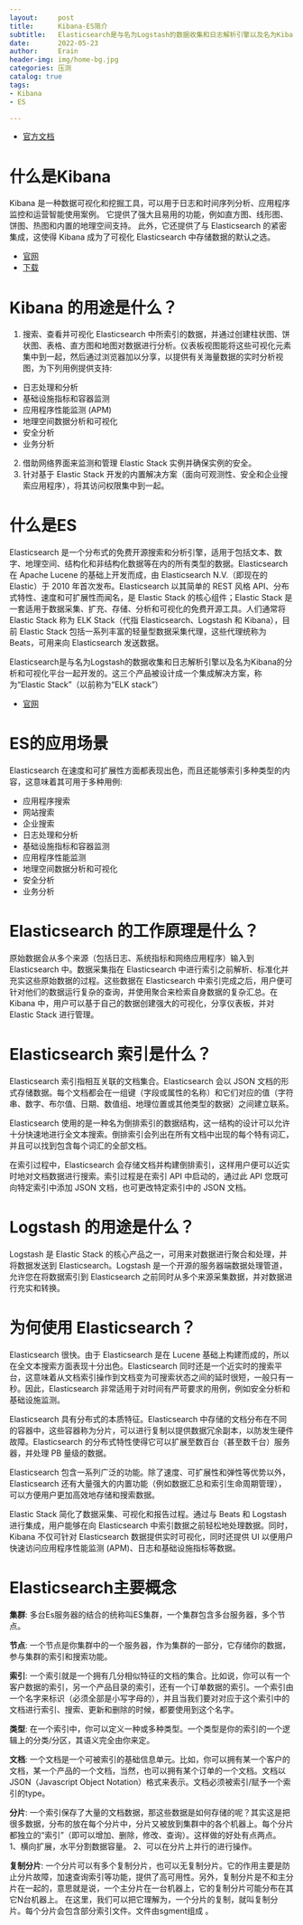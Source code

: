 ```yaml
---
layout:     post 
title:      Kibana-ES简介
subtitle:   Elasticsearch是与名为Logstash的数据收集和日志解析引擎以及名为Kibana的分析和可视化平台一起开发的。
date:       2022-05-23 
author:     Erain 
header-img: img/home-bg.jpg 
categories: 压测 
catalog: true 
tags:
- Kibana
- ES

---
```


- [官方文档](https://www.elastic.co/cn/what-is/)

# 什么是Kibana

Kibana 是一种数据可视化和挖掘工具，可以用于日志和时间序列分析、应用程序监控和运营智能使用案例。 它提供了强大且易用的功能，例如直方图、线形图、饼图、热图和内置的地理空间支持。 此外，它还提供了与 Elasticsearch
的紧密集成，这使得 Kibana 成为了可视化 Elasticsearch 中存储数据的默认之选。

- [官网](https://www.elastic.co/cn/kibana/)
- [下载](https://www.elastic.co/cn/downloads/kibana)

# Kibana 的用途是什么？

1. 搜索、查看并可视化 Elasticsearch
   中所索引的数据，并通过创建柱状图、饼状图、表格、直方图和地图对数据进行分析。仪表板视图能将这些可视化元素集中到一起，然后通过浏览器加以分享，以提供有关海量数据的实时分析视图，为下列用例提供支持: 

- 日志处理和分析
- 基础设施指标和容器监测
- 应用程序性能监测 (APM)
- 地理空间数据分析和可视化
- 安全分析
- 业务分析

2. 借助网络界面来监测和管理 Elastic Stack 实例并确保实例的安全。
3. 针对基于 Elastic Stack 开发的内置解决方案（面向可观测性、安全和企业搜索应用程序），将其访问权限集中到一起。

# 什么是ES

Elasticsearch 是一个分布式的免费开源搜索和分析引擎，适用于包括文本、数字、地理空间、结构化和非结构化数据等在内的所有类型的数据。Elasticsearch 在 Apache Lucene 的基础上开发而成，由
Elasticsearch N.V.（即现在的 Elastic）于 2010 年首次发布。Elasticsearch 以其简单的 REST 风格 API、分布式特性、速度和可扩展性而闻名，是 Elastic Stack
的核心组件；Elastic Stack 是一套适用于数据采集、扩充、存储、分析和可视化的免费开源工具。人们通常将 Elastic Stack 称为 ELK Stack（代指 Elasticsearch、Logstash 和
Kibana），目前 Elastic Stack 包括一系列丰富的轻量型数据采集代理，这些代理统称为 Beats，可用来向 Elasticsearch 发送数据。

Elasticsearch是与名为Logstash的数据收集和日志解析引擎以及名为Kibana的分析和可视化平台一起开发的。这三个产品被设计成一个集成解决方案，称为“Elastic Stack”（以前称为“ELK stack”）

- [官网](https://www.elastic.co/cn/elasticsearch/)

# ES的应用场景

Elasticsearch 在速度和可扩展性方面都表现出色，而且还能够索引多种类型的内容，这意味着其可用于多种用例: 

- 应用程序搜索
- 网站搜索
- 企业搜索
- 日志处理和分析
- 基础设施指标和容器监测
- 应用程序性能监测
- 地理空间数据分析和可视化
- 安全分析
- 业务分析

# Elasticsearch 的工作原理是什么？

原始数据会从多个来源（包括日志、系统指标和网络应用程序）输入到 Elasticsearch 中。数据采集指在 Elasticsearch 中进行索引之前解析、标准化并充实这些原始数据的过程。这些数据在 Elasticsearch
中索引完成之后，用户便可针对他们的数据运行复杂的查询，并使用聚合来检索自身数据的复杂汇总。在 Kibana 中，用户可以基于自己的数据创建强大的可视化，分享仪表板，并对 Elastic Stack 进行管理。

# Elasticsearch 索引是什么？

Elasticsearch 索引指相互关联的文档集合。Elasticsearch 会以 JSON
文档的形式存储数据。每个文档都会在一组键（字段或属性的名称）和它们对应的值（字符串、数字、布尔值、日期、数值组、地理位置或其他类型的数据）之间建立联系。

Elasticsearch 使用的是一种名为倒排索引的数据结构，这一结构的设计可以允许十分快速地进行全文本搜索。倒排索引会列出在所有文档中出现的每个特有词汇，并且可以找到包含每个词汇的全部文档。

在索引过程中，Elasticsearch 会存储文档并构建倒排索引，这样用户便可以近实时地对文档数据进行搜索。索引过程是在索引 API 中启动的，通过此 API 您既可向特定索引中添加 JSON 文档，也可更改特定索引中的 JSON 文档。

# Logstash 的用途是什么？

Logstash 是 Elastic Stack 的核心产品之一，可用来对数据进行聚合和处理，并将数据发送到 Elasticsearch。Logstash 是一个开源的服务器端数据处理管道，允许您在将数据索引到 Elasticsearch
之前同时从多个来源采集数据，并对数据进行充实和转换。

# 为何使用 Elasticsearch？

Elasticsearch 很快。由于 Elasticsearch 是在 Lucene 基础上构建而成的，所以在全文本搜索方面表现十分出色。Elasticsearch
同时还是一个近实时的搜索平台，这意味着从文档索引操作到文档变为可搜索状态之间的延时很短，一般只有一秒。因此，Elasticsearch 非常适用于对时间有严苛要求的用例，例如安全分析和基础设施监测。

Elasticsearch 具有分布式的本质特征。Elasticsearch 中存储的文档分布在不同的容器中，这些容器称为分片，可以进行复制以提供数据冗余副本，以防发生硬件故障。Elasticsearch
的分布式特性使得它可以扩展至数百台（甚至数千台）服务器，并处理 PB 量级的数据。

Elasticsearch 包含一系列广泛的功能。除了速度、可扩展性和弹性等优势以外，Elasticsearch 还有大量强大的内置功能（例如数据汇总和索引生命周期管理），可以方便用户更加高效地存储和搜索数据。

Elastic Stack 简化了数据采集、可视化和报告过程。通过与 Beats 和 Logstash 进行集成，用户能够在向 Elasticsearch 中索引数据之前轻松地处理数据。同时，Kibana 不仅可针对
Elasticsearch 数据提供实时可视化，同时还提供 UI 以便用户快速访问应用程序性能监测 (APM)、日志和基础设施指标等数据。

# Elasticsearch主要概念

**集群**: 多台Es服务器的结合的统称叫ES集群，一个集群包含多台服务器，多个节点。

**节点**: 一个节点是你集群中的一个服务器，作为集群的一部分，它存储你的数据，参与集群的索引和搜索功能。

**索引**: 一个索引就是一个拥有几分相似特征的文档的集合。比如说，你可以有一个客户数据的索引，另一个产品目录的索引，还有一个订单数据的索引。一个索引由一个名字来标识（必须全部是小写字母的），并且当我们要对对应于这个索引中的文档进行索引、搜索、更新和删除的时候，都要使用到这个名字。

**类型**:  在一个索引中，你可以定义一种或多种类型。一个类型是你的索引的一个逻辑上的分类/分区，其语义完全由你来定。

**文档**:  一个文档是一个可被索引的基础信息单元。比如，你可以拥有某一个客户的文档，某一个产品的一个文档，当然，也可以拥有某个订单的一个文档。文档以JSON（Javascript Object
Notation）格式来表示。文档必须被索引/赋予一个索引的type。

**分片**:  一个索引保存了大量的文档数据，那这些数据是如何存储的呢？其实这是把很多数据，分布的放在每个分片中，分片又被放到集群中的各个机器上。每个分片都独立的“索引”（即可以增加、删除，修改、查询）。这样做的好处有点两点。
1、横向扩展，水平分割数据容量。 2、可以在分片上并行的进行操作。

**复制分片**:  一个分片可以有多个复制分片，也可以无复制分片。它的作用主要是防止分片故障，加速查询索引等功能，提供了高可用性。另外，复制分片是不和主分片在一起的，意思就是说，一个主分片在一台机器上，它的复制分片可能分布在其它N台机器上。
在这里，我们可以把它理解为，一个分片的复制，就叫复制分片。每个分片会包含部分索引文件。文件由sgment组成 。